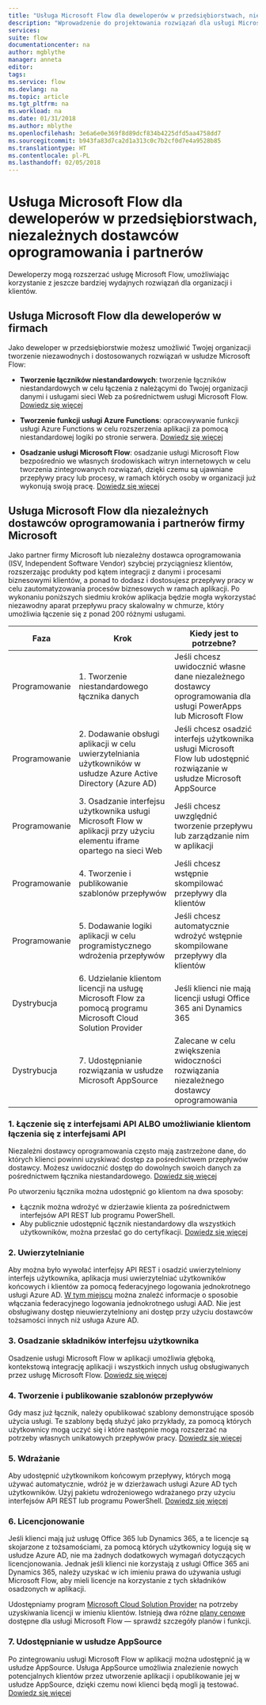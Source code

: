 ```yaml
---
title: "Usługa Microsoft Flow dla deweloperów w przedsiębiorstwach, niezależnych dostawców oprogramowania i partnerów| Microsoft Docs"
description: "Wprowadzenie do projektowania rozwiązań dla usługi Microsoft Flow."
services: 
suite: flow
documentationcenter: na
author: mgblythe
manager: anneta
editor: 
tags: 
ms.service: flow
ms.devlang: na
ms.topic: article
ms.tgt_pltfrm: na
ms.workload: na
ms.date: 01/31/2018
ms.author: mblythe
ms.openlocfilehash: 3e6a6e0e369f8d89dcf834b4225dfd5aa4758dd7
ms.sourcegitcommit: b943fa83d7ca2d1a313c0c7b2cf0d7e4a9528b85
ms.translationtype: HT
ms.contentlocale: pl-PL
ms.lasthandoff: 02/05/2018
---
```

# <a name="microsoft-flow-for-enterprise-developers-isvs-and-partners"></a>Usługa Microsoft Flow dla deweloperów w przedsiębiorstwach, niezależnych dostawców oprogramowania i partnerów

Deweloperzy mogą rozszerzać usługę Microsoft Flow, umożliwiając korzystanie z jeszcze bardziej wydajnych rozwiązań dla organizacji i klientów.

## <a name="microsoft-flow-for-enterprise-developers"></a>Usługa Microsoft Flow dla deweloperów w firmach

Jako deweloper w przedsiębiorstwie możesz umożliwić Twojej organizacji tworzenie niezawodnych i dostosowanych rozwiązań w usłudze Microsoft Flow:

- **Tworzenie łączników niestandardowych**: tworzenie łączników niestandardowych w celu łączenia z należącymi do Twojej organizacji danymi i usługami sieci Web za pośrednictwem usługi Microsoft Flow. [Dowiedz się więcej](https://docs.microsoft.com/connectors/custom-connectors/)

- **Tworzenie funkcji usługi Azure Functions**: opracowywanie funkcji usługi Azure Functions w celu rozszerzenia aplikacji za pomocą niestandardowej logiki po stronie serwera. [Dowiedz się więcej](https://docs.microsoft.com/azure/azure-functions/functions-flow-scenario)

- **Osadzanie usługi Microsoft Flow**: osadzanie usługi Microsoft Flow bezpośrednio we własnych środowiskach witryn internetowych w celu tworzenia zintegrowanych rozwiązań, dzięki czemu są ujawniane przepływy pracy lub procesy, w ramach których osoby w organizacji już wykonują swoją pracę. [Dowiedz się więcej](embed-flow-dev.md)

## <a name="microsoft-flow-for-isvs-and-microsoft-partners"></a>Usługa Microsoft Flow dla niezależnych dostawców oprogramowania i partnerów firmy Microsoft

Jako partner firmy Microsoft lub niezależny dostawca oprogramowania (ISV, Independent Software Vendor) szybciej przyciągniesz klientów, rozszerzając produkty pod kątem integracji z danymi i procesami biznesowymi klientów, a ponad to dodasz i dostosujesz przepływy pracy w celu zautomatyzowania procesów biznesowych w ramach aplikacji. Po wykonaniu poniższych siedmiu kroków aplikacja będzie mogła wykorzystać niezawodny aparat przepływu pracy skalowalny w chmurze, który umożliwia łączenie się z ponad 200 różnymi usługami.

| Faza | Krok | Kiedy jest to potrzebne? |
| --- | --- | --- |
| Programowanie | 1. Tworzenie niestandardowego łącznika danych | Jeśli chcesz uwidocznić własne dane niezależnego dostawcy oprogramowania dla usługi PowerApps lub Microsoft Flow |
| Programowanie | 2. Dodawanie obsługi aplikacji w celu uwierzytelniania użytkowników w usłudze Azure Active Directory (Azure AD) | Jeśli chcesz osadzić interfejs użytkownika usługi Microsoft Flow lub udostępnić rozwiązanie w usłudze Microsoft AppSource | 
| Programowanie | 3. Osadzanie interfejsu użytkownika usługi Microsoft Flow w aplikacji przy użyciu elementu iframe opartego na sieci Web | Jeśli chcesz uwzględnić tworzenie przepływu lub zarządzanie nim w aplikacji | 
| Programowanie | 4. Tworzenie i publikowanie szablonów przepływów | Jeśli chcesz wstępnie skompilować przepływy dla klientów | 
| Programowanie | 5. Dodawanie logiki aplikacji w celu programistycznego wdrożenia przepływów | Jeśli chcesz automatycznie wdrożyć wstępnie skompilowane przepływy dla klientów | 
| Dystrybucja | 6. Udzielanie klientom licencji na usługę Microsoft Flow za pomocą programu Microsoft Cloud Solution Provider | Jeśli klienci nie mają licencji usługi Office 365 ani Dynamics 365 |
| Dystrybucja | 7. Udostępnianie rozwiązania w usłudze Microsoft AppSource | Zalecane w celu zwiększenia widoczności rozwiązania niezależnego dostawcy oprogramowania |

### <a name="1-connecting-to-your-apis-or-enabling-customers-to-connect-to-your-apis"></a>1. Łączenie się z interfejsami API ALBO umożliwianie klientom łączenia się z interfejsami API

Niezależni dostawcy oprogramowania często mają zastrzeżone dane, do których klienci powinni uzyskiwać dostęp za pośrednictwem przepływów dostawcy. Możesz uwidocznić dostęp do dowolnych swoich danych za pośrednictwem łącznika niestandardowego. [Dowiedz się więcej](https://docs.microsoft.com/en-us/connectors/custom-connectors/)

Po utworzeniu łącznika można udostępnić go klientom na dwa sposoby:
- Łącznik można wdrożyć w dzierżawie klienta za pośrednictwem interfejsów API REST lub programu PowerShell.
- Aby publicznie udostępnić łącznik niestandardowy dla wszystkich użytkowników, można przesłać go do certyfikacji. [Dowiedz się więcej](https://docs.microsoft.com/connectors/custom-connectors/submit-certification)

### <a name="2-authentication"></a>2. Uwierzytelnianie 

Aby można było wywołać interfejsy API REST i osadzić uwierzytelniony interfejs użytkownika, aplikacja musi uwierzytelniać użytkowników końcowych i klientów za pomocą federacyjnego logowania jednokrotnego usługi Azure AD. [W tym miejscu](https://identity.microsoft.com/) można znaleźć informacje o sposobie włączania federacyjnego logowania jednokrotnego usługi AAD. Nie jest obsługiwany dostęp nieuwierzytelniony ani dostęp przy użyciu dostawców tożsamości innych niż usługa Azure AD. 

### <a name="3-embedding-ui-components"></a>3. Osadzanie składników interfejsu użytkownika

Osadzenie usługi Microsoft Flow w aplikacji umożliwia głęboką, kontekstową integrację aplikacji i wszystkich innych usług obsługiwanych przez usługę Microsoft Flow. [Dowiedz się więcej](embed-flow-dev.md)

### <a name="4-create-and-publish-flow-templates"></a>4. Tworzenie i publikowanie szablonów przepływów

Gdy masz już łącznik, należy opublikować szablony demonstrujące sposób użycia usługi. Te szablony będą służyć jako przykłady, za pomocą których użytkownicy mogą uczyć się i które następnie mogą rozszerzać na potrzeby własnych unikatowych przepływów pracy. [Dowiedz się więcej](publish-a-template.md)

### <a name="5-deployment"></a>5. Wdrażanie

Aby udostępnić użytkownikom końcowym przepływy, których mogą używać automatycznie, wdróż je w dzierżawach usługi Azure AD tych użytkowników. Użyj pakietu wdrożeniowego wdrażanego przy użyciu interfejsów API REST lub programu PowerShell. [Dowiedz się więcej](https://docs.microsoft.com/powerapps/export-import-packages)

### <a name="6-licensing"></a>6. Licencjonowanie

Jeśli klienci mają już usługę Office 365 lub Dynamics 365, a te licencje są skojarzone z tożsamościami, za pomocą których użytkownicy logują się w usłudze Azure AD, nie ma żadnych dodatkowych wymagań dotyczących licencjonowania. Jednak jeśli klienci nie korzystają z usługi Office 365 ani Dynamics 365, należy uzyskać w ich imieniu prawa do używania usługi Microsoft Flow, aby mieli licencje na korzystanie z tych składników osadzonych w aplikacji.

Udostępniamy program [Microsoft Cloud Solution Provider](https://partner.microsoft.com/en-US/cloud-solution-provider) na potrzeby uzyskiwania licencji w imieniu klientów. Istnieją dwa różne [plany cenowe](https://flow.microsoft.com/pricing/) dostępne dla usługi Microsoft Flow — sprawdź szczegóły planów i funkcji.

### <a name="7-list-on-appsource"></a>7. Udostępnianie w usłudze AppSource

Po zintegrowaniu usługi Microsoft Flow w aplikacji można udostępnić ją w usłudze AppSource. Usługa AppSource umożliwia znalezienie nowych potencjalnych klientów przez utworzenie aplikacji i opublikowanie jej w usłudze AppSource, dzięki czemu nowi klienci będą mogli ją testować. [Dowiedz się więcej](dev-appsource-test-drive.md)
